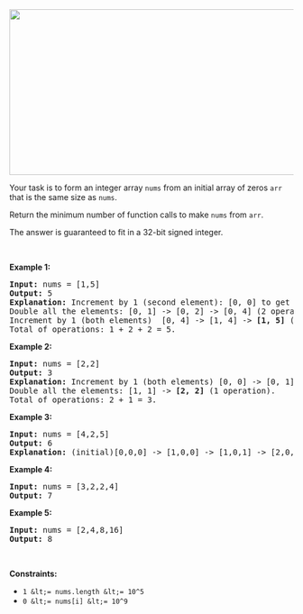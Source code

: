 <img alt="" src="https://assets.leetcode.com/uploads/2020/07/10/sample_2_1887.png" style="width: 573px; height: 294px;"/>

Your task is to form&nbsp;an integer array `` nums `` from an initial array of zeros&nbsp;`` arr `` that is the&nbsp;same size&nbsp;as `` nums ``.

Return the minimum number of&nbsp;function calls to make `` nums `` from `` arr ``.

The answer is guaranteed to fit in a 32-bit signed integer.

&nbsp;

__Example 1:__

<pre>
<strong>Input:</strong> nums = [1,5]
<strong>Output:</strong> 5
<strong>Explanation:</strong> Increment by 1 (second element): [0, 0] to get [0, 1] (1 operation).
Double all the elements: [0, 1] -&gt; [0, 2] -&gt; [0, 4] (2 operations).
Increment by 1 (both elements)  [0, 4] -&gt; [1, 4] -&gt; <strong>[1, 5]</strong> (2 operations).
Total of operations: 1 + 2 + 2 = 5.
</pre>

__Example 2:__

<pre>
<strong>Input:</strong> nums = [2,2]
<strong>Output:</strong> 3
<strong>Explanation:</strong> Increment by 1 (both elements) [0, 0] -&gt; [0, 1] -&gt; [1, 1] (2 operations).
Double all the elements: [1, 1] -&gt; <strong>[2, 2]</strong> (1 operation).
Total of operations: 2 + 1 = 3.
</pre>

__Example 3:__

<pre>
<strong>Input:</strong> nums = [4,2,5]
<strong>Output:</strong> 6
<strong>Explanation:</strong> (initial)[0,0,0] -&gt; [1,0,0] -&gt; [1,0,1] -&gt; [2,0,2] -&gt; [2,1,2] -&gt; [4,2,4] -&gt; <strong>[4,2,5]</strong>(nums).
</pre>

__Example 4:__

<pre>
<strong>Input:</strong> nums = [3,2,2,4]
<strong>Output:</strong> 7
</pre>

__Example 5:__

<pre>
<strong>Input:</strong> nums = [2,4,8,16]
<strong>Output:</strong> 8
</pre>

&nbsp;

__Constraints:__

*   `` 1 &lt;= nums.length &lt;= 10^5 ``
*   `` 0 &lt;= nums[i] &lt;= 10^9 ``